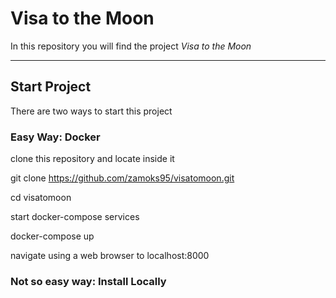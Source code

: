 # Visa to the Moon

In this repository you will find the project *Visa to the Moon*

---

## Start Project

There are two ways to start this project

### Easy Way: Docker

clone this repository and locate inside it

git clone https://github.com/zamoks95/visatomoon.git

cd visatomoon

start docker-compose services

docker-compose up

navigate using a web browser to localhost:8000

### Not so easy way: Install Locally

